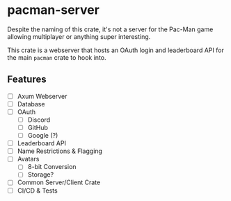 # pacman-server

Despite the naming of this crate, it's not a server for the Pac-Man game allowing multiplayer or anything super interesting.

This crate is a webserver that hosts an OAuth login and leaderboard API for the main `pacman` crate to hook into.

## Features

- [ ] Axum Webserver
- [ ] Database
- [ ] OAuth
  - [ ] Discord
  - [ ] GitHub
  - [ ] Google (?)
- [ ] Leaderboard API
- [ ] Name Restrictions & Flagging
- [ ] Avatars
  - [ ] 8-bit Conversion
  - [ ] Storage?
- [ ] Common Server/Client Crate
- [ ] CI/CD & Tests
